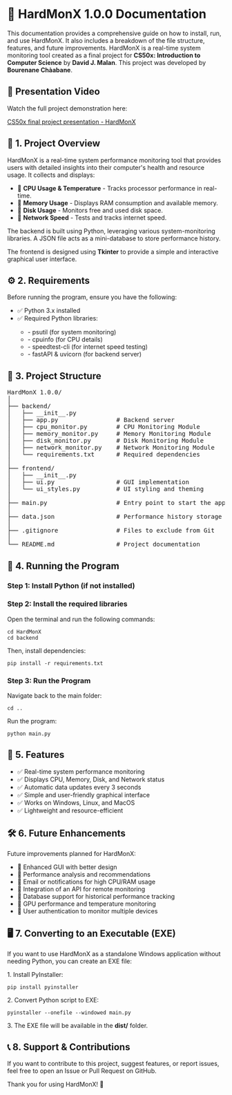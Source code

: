 <h1>📌 HardMonX 1.0.0 Documentation</h1>
<p>This documentation provides a comprehensive guide on how to install, run, and use HardMonX. It also includes a breakdown of the file structure, features, and future improvements. HardMonX is a real-time system monitoring tool created as a final project for <strong>CS50x: Introduction to Computer Science</strong> by <strong>David J. Malan</strong>. This project was developed by <strong>Bourenane Chàabane</strong>.</p>

<h2>🎥 Presentation Video</h2>
<p>Watch the full project demonstration here:</p>
<p><a href="https://youtu.be/9TUZCqUVokM">CS50x final project presentation - HardMonX</a></p>

<h2>📖 1. Project Overview</h2>
<p>HardMonX is a real-time system performance monitoring tool that provides users with detailed insights into their computer's health and resource usage. It collects and displays:</p>
<ul>
    <li>🔹 <strong>CPU Usage & Temperature</strong> - Tracks processor performance in real-time.</li>
    <li>🔹 <strong>Memory Usage</strong> - Displays RAM consumption and available memory.</li>
    <li>🔹 <strong>Disk Usage</strong> - Monitors free and used disk space.</li>
    <li>🔹 <strong>Network Speed</strong> - Tests and tracks internet speed.</li>
</ul>
<p>The backend is built using Python, leveraging various system-monitoring libraries. A JSON file acts as a mini-database to store performance history.</p>
<p>The frontend is designed using <strong>Tkinter</strong> to provide a simple and interactive graphical user interface.</p>

<h2>⚙️ 2. Requirements</h2>
<p>Before running the program, ensure you have the following:</p>
<ul>
    <li>✅ Python 3.x installed</li>
    <li>✅ Required Python libraries:</li>
    <ul>
        <li>- psutil (for system monitoring)</li>
        <li>- cpuinfo (for CPU details)</li>
        <li>- speedtest-cli (for internet speed testing)</li>
        <li>- fastAPI & uvicorn (for backend server)</li>
    </ul>
</ul>

<h2>📂 3. Project Structure</h2>
<pre>HardMonX 1.0.0/
│
├── backend/
│   ├── __init__.py
│   ├── app.py                # Backend server
│   ├── cpu_monitor.py        # CPU Monitoring Module
│   ├── memory_monitor.py     # Memory Monitoring Module
│   ├── disk_monitor.py       # Disk Monitoring Module
│   ├── network_monitor.py    # Network Monitoring Module
│   └── requirements.txt      # Required dependencies
│
├── frontend/
│   ├── __init__.py
│   ├── ui.py                 # GUI implementation
│   └── ui_styles.py          # UI styling and theming
│
├── main.py                   # Entry point to start the application
│
├── data.json                 # Performance history storage
│
├── .gitignore                # Files to exclude from Git
│
└── README.md                 # Project documentation</pre>

<h2>🚀 4. Running the Program</h2>
<h3>Step 1: Install Python (if not installed)</h3>
<h3>Step 2: Install the required libraries</h3>
<p>Open the terminal and run the following commands:</p>
<code><pre>cd HardMonX
cd backend</pre></code>
<p>Then, install dependencies:</p>
<code><pre>pip install -r requirements.txt</pre></code>

<h3>Step 3: Run the Program</h3>
<p>Navigate back to the main folder:</p>
<code><pre>cd ..</pre></code>
<p>Run the program:</p>
<code><pre>python main.py</pre></code>

<h2>🌟 5. Features</h2>
<ul>
    <li>✅ Real-time system performance monitoring</li>
    <li>✅ Displays CPU, Memory, Disk, and Network status</li>
    <li>✅ Automatic data updates every 3 seconds</li>
    <li>✅ Simple and user-friendly graphical interface</li>
    <li>✅ Works on Windows, Linux, and MacOS</li>
    <li>✅ Lightweight and resource-efficient</li>
</ul>

<h2>🛠 6. Future Enhancements</h2>
<p>Future improvements planned for HardMonX:</p>
<ul>
    <li>🔹 Enhanced GUI with better design</li>
    <li>🔹 Performance analysis and recommendations</li>
    <li>🔹 Email or notifications for high CPU/RAM usage</li>
    <li>🔹 Integration of an API for remote monitoring</li>
    <li>🔹 Database support for historical performance tracking</li>
    <li>🔹 GPU performance and temperature monitoring</li>
    <li>🔹 User authentication to monitor multiple devices</li>
</ul>

<h2>🖥 7. Converting to an Executable (EXE)</h2>
<p>If you want to use HardMonX as a standalone Windows application without needing Python, you can create an EXE file:</p>
<p>1. Install PyInstaller:</p>
<code><pre>pip install pyinstaller</pre></code>
<p>2. Convert Python script to EXE:</p>
<code><pre>pyinstaller --onefile --windowed main.py</pre></code>
<p>3. The EXE file will be available in the <strong>dist/</strong> folder.</p>

<h2>📞 8. Support & Contributions</h2>
<p>If you want to contribute to this project, suggest features, or report issues, feel free to open an Issue or Pull Request on GitHub.</p>
<p>Thank you for using HardMonX! 🚀</p>

